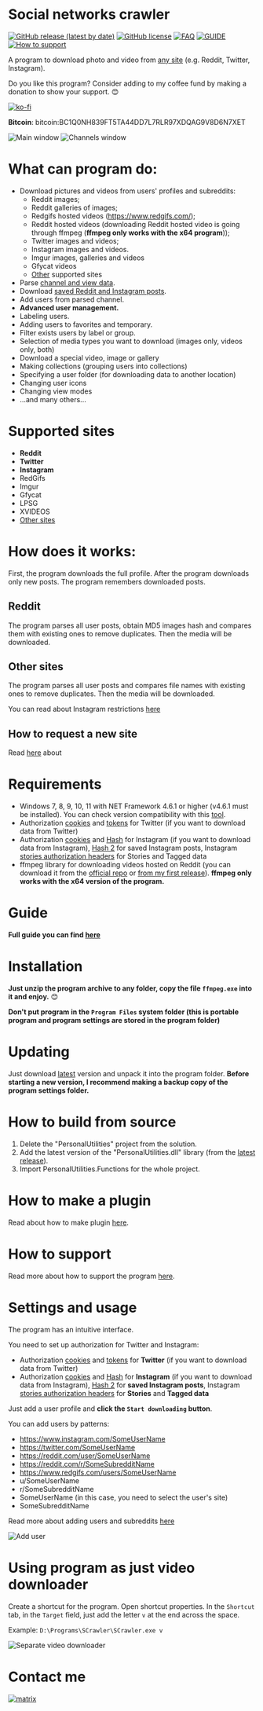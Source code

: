 # Social networks crawler

[![GitHub release (latest by date)](https://img.shields.io/github/v/release/AAndyProgram/SCrawler)](https://github.com/AAndyProgram/SCrawler/releases/latest)
[![GitHub license](https://img.shields.io/github/license/AAndyProgram/SCrawler)](https://github.com/AAndyProgram/SCrawler/blob/main/LICENSE)
[![FAQ](https://img.shields.io/badge/FAQ-green)](FAQ.md)
[![GUIDE](https://img.shields.io/badge/GUIDE-green)](https://github.com/AAndyProgram/SCrawler/wiki)
[![How to support](https://img.shields.io/badge/HowToSupport-green)](HowToSupport.md)

A program to download photo and video from [any site](#supported-sites) (e.g. Reddit, Twitter, Instagram).

Do you like this program? Consider adding to my coffee fund by making a donation to show your support. :blush:

[![ko-fi](https://www.ko-fi.com/img/githubbutton_sm.svg)](https://ko-fi.com/andyprogram)

**Bitcoin**: bitcoin:BC1Q0NH839FT5TA44DD7L7RLR97XDQAG9V8D6N7XET

![Main window](ProgramScreenshots/MainWindow.png)
![Channels window](ProgramScreenshots/Channels.png)

# What can program do:
- Download pictures and videos from users' profiles and subreddits:
  - Reddit images;
  - Reddit galleries of images;
  - Redgifs hosted videos (https://www.redgifs.com/);
  - Reddit hosted videos (downloading Reddit hosted video is going through ffmpeg (**ffmpeg only works with the x64 program**));
  - Twitter images and videos;
  - Instagram images and videos.
  - Imgur images, galleries and videos
  - Gfycat videos
  - [Other](#supported-sites) supported sites
- Parse [channel and view data](https://github.com/AAndyProgram/SCrawler/wiki/Channels).
- Download [saved Reddit and Instagram posts](https://github.com/AAndyProgram/SCrawler/wiki/Home#saved-posts).
- Add users from parsed channel.
- **Advanced user management.**
- Labeling users.
- Adding users to favorites and temporary.
- Filter exists users by label or group.
- Selection of media types you want to download (images only, videos only, both)
- Download a special video, image or gallery
- Making collections (grouping users into collections)
- Specifying a user folder (for downloading data to another location)
- Changing user icons
- Changing view modes
- ...and many others...

# Supported sites

- **Reddit**
- **Twitter**
- **Instagram**
- RedGifs
- Imgur
- Gfycat
- LPSG
- XVIDEOS
- [Other sites](Plugins.md)

# How does it works:

First, the program downloads the full profile. After the program downloads only new posts. The program remembers downloaded posts.

## Reddit

The program parses all user posts, obtain MD5  images hash and compares them with existing ones to remove duplicates. Then the media will be downloaded.

## Other sites

The program parses all user posts and compares file names with existing ones to remove duplicates. Then the media will be downloaded.

You can read about Instagram restrictions [here](https://github.com/AAndyProgram/SCrawler/wiki/Settings#instagram-limits)

## How to request a new site

Read [here](CONTRIBUTING.md#how-to-request-a-new-site) about

# Requirements

- Windows 7, 8, 9, 10, 11 with NET Framework 4.6.1 or higher (v4.6.1 must be installed). You can check version compatibility with this [tool](Tools/NET.FrameworkVersion.ps1).
- Authorization [cookies](https://github.com/AAndyProgram/SCrawler/wiki/Settings#how-to-set-up-cookies) and [tokens](https://github.com/AAndyProgram/SCrawler/wiki/Settings#how-to-find-twitter-tokens) for Twitter (if you want to download data from Twitter)
- Authorization [cookies](https://github.com/AAndyProgram/SCrawler/wiki/Settings#how-to-set-up-cookies) and [Hash](https://github.com/AAndyProgram/SCrawler/wiki/Settings#instagram) for Instagram (if you want to download data from Instagram), [Hash 2](https://github.com/AAndyProgram/SCrawler/wiki/Settings#how-to-find-instagram-hash-2) for saved Instagram posts, Instagram [stories authorization headers](https://github.com/AAndyProgram/SCrawler/wiki/Settings#how-to-find-instagram-stories-authorization-headers) for Stories and Tagged data
- ffmpeg library for downloading videos hosted on Reddit (you can download it from the [official repo](https://github.com/GyanD/codexffmpeg/releases/tag/2021-01-12-git-ca21cb1e36) or [from my first release](https://github.com/AAndyProgram/SCrawler/releases/download/1.0.0.0/ffmpeg.zip)). **ffmpeg only works with the x64 version of the program.**

# Guide

**Full guide you can find [here](https://github.com/AAndyProgram/SCrawler/wiki)**

# Installation

**Just unzip the program archive to any folder, copy the file ```ffmpeg.exe``` into it and enjoy.** :blush:

**Don't put program in the ```Program Files``` system folder (this is portable program and program settings are stored in the program folder)**

# Updating

Just download [latest](https://github.com/AAndyProgram/SCrawler/releases/latest) version and unpack it into the program folder. **Before starting a new version, I recommend making a backup copy of the program settings folder.**

# How to build from source

1. Delete the "PersonalUtilities" project from the solution.
1. Add the latest version of the "PersonalUtilities.dll" library (from the [latest release](https://github.com/AAndyProgram/SCrawler/releases/latest)).
1. Import PersonalUtilities.Functions for the whole project.

# How to make a plugin

Read about how to make plugin [here](https://github.com/AAndyProgram/SCrawler/wiki/Plugins).

# How to support

Read more about how to support the program [here](HowToSupport.md).

# Settings and usage

The program has an intuitive interface.

You need to set up authorization for Twitter and Instagram:
- Authorization [cookies](https://github.com/AAndyProgram/SCrawler/wiki/Settings#how-to-set-up-cookies) and [tokens](https://github.com/AAndyProgram/SCrawler/wiki/Settings#how-to-find-twitter-tokens) for **Twitter** (if you want to download data from Twitter)
- Authorization [cookies](https://github.com/AAndyProgram/SCrawler/wiki/Settings#how-to-set-up-cookies) and [Hash](https://github.com/AAndyProgram/SCrawler/wiki/Settings#instagram) for **Instagram** (if you want to download data from Instagram), [Hash 2](https://github.com/AAndyProgram/SCrawler/wiki/Settings#how-to-find-instagram-hash-2) for **saved Instagram posts**, Instagram [stories authorization headers](https://github.com/AAndyProgram/SCrawler/wiki/Settings#how-to-find-instagram-stories-authorization-headers) for **Stories** and **Tagged data**

Just add a user profile and **click the ```Start downloading``` button**.

You can add users by patterns:
- https://www.instagram.com/SomeUserName
- https://twitter.com/SomeUserName
- https://reddit.com/user/SomeUserName
- https://reddit.com/r/SomeSubredditName
- https://www.redgifs.com/users/SomeUserName
- u/SomeUserName
- r/SomeSubredditName
- SomeUserName (in this case, you need to select the user's site)
- SomeSubredditName

Read more about adding users and subreddits [here](https://github.com/AAndyProgram/SCrawler/wiki/Users)

![Add user](ProgramScreenshots/CreateUserClear.png)

# Using program as just video downloader

Create a shortcut for the program. Open shortcut properties. In the ```Shortcut``` tab, in the ```Target``` field, just add the letter ```v``` at the end across the space.

Example: ```D:\Programs\SCrawler\SCrawler.exe v```

![Separate video downloader](ProgramScreenshots/SeparateVideoDownloader.png)

# Contact me

[![matrix](https://img.shields.io/badge/Matrix-%40andyprogram%3Amatrix.org-informational)](https://matrix.to/#/@andyprogram:matrix.org)
